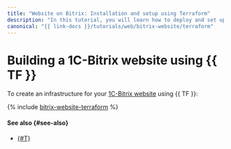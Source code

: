 ```yaml
---
title: "Website on Bitrix: Installation and setup using Terraform"
description: "In this tutorial, you will learn how to deploy and set up a Bitrix website in the cloud using Terraform. 1C-Bitrix is a website and web project management system by 1C-Bitrix. It enables you to manage the structure and content of your site without any specialized programming or web design skills."
canonical: "{{ link-docs }}/tutorials/web/bitrix-website/terraform"
---
```


# Building a 1C-Bitrix website using {{ TF }}

To create an infrastructure for your [1C-Bitrix website](index.md) using {{ TF }}:

{% include [bitrix-website-terraform](../../../_tutorials/applied/bitrix-website-terraform.md) %}

#### See also {#see-also}

* [{#T}](console.md)